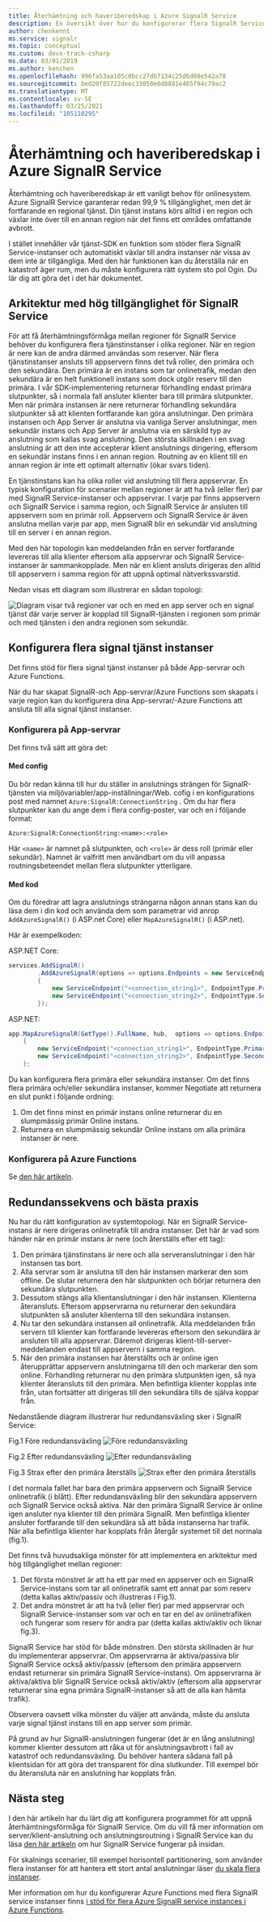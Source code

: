 ```yaml
---
title: Återhämtning och haveriberedskap i Azure SignalR Service
description: En översikt över hur du konfigurerar flera SignalR Service-instanser för att uppnå återhämtning och haveriberedskap
author: chenkennt
ms.service: signalr
ms.topic: conceptual
ms.custom: devx-track-csharp
ms.date: 03/01/2019
ms.author: kenchen
ms.openlocfilehash: 996fa53aa105c0bcc27db7134c25d6d00e542a78
ms.sourcegitcommit: bed20f85722deec33050e0d8881e465f94c79ac2
ms.translationtype: MT
ms.contentlocale: sv-SE
ms.lasthandoff: 03/25/2021
ms.locfileid: "105110295"
---
```

# <a name="resiliency-and-disaster-recovery-in-azure-signalr-service"></a>Återhämtning och haveriberedskap i Azure SignalR Service

Återhämtning och haveriberedskap är ett vanligt behov för onlinesystem. Azure SignalR Service garanterar redan 99,9 % tillgänglighet, men det är fortfarande en regional tjänst.
Din tjänst instans körs alltid i en region och växlar inte över till en annan region när det finns ett områdes omfattande avbrott.

I stället innehåller vår tjänst-SDK en funktion som stöder flera SignalR Service-instanser och automatiskt växlar till andra instanser när vissa av dem inte är tillgängliga.
Med den här funktionen kan du återställa när en katastrof äger rum, men du måste konfigurera rätt system sto pol Ogin. Du lär dig att göra det i det här dokumentet.

## <a name="high-available-architecture-for-signalr-service"></a>Arkitektur med hög tillgänglighet för SignalR Service

För att få återhämtningsförmåga mellan regioner för SignalR Service behöver du konfigurera flera tjänstinstanser i olika regioner. När en region är nere kan de andra därmed användas som reserver.
När flera tjänstinstanser ansluts till appservern finns det två roller, den primära och den sekundära.
Den primära är en instans som tar onlinetrafik, medan den sekundära är en helt funktionell instans som dock utgör reserv till den primära.
I vår SDK-implementering returnerar förhandling endast primära slutpunkter, så i normala fall ansluter klienter bara till primära slutpunkter.
Men när primära instansen är nere returnerar förhandling sekundära slutpunkter så att klienten fortfarande kan göra anslutningar.
Den primära instansen och App Server är anslutna via vanliga Server anslutningar, men sekundär instans och App Server är anslutna via en särskild typ av anslutning som kallas svag anslutning.
Den största skillnaden i en svag anslutning är att den inte accepterar klient anslutnings dirigering, eftersom en sekundär instans finns i en annan region. Routning av en klient till en annan region är inte ett optimalt alternativ (ökar svars tiden).

En tjänstinstans kan ha olika roller vid anslutning till flera appservrar.
En typisk konfiguration för scenarier mellan regioner är att ha två (eller fler) par med SignalR Service-instanser och appservrar.
I varje par finns appservern och SignalR Service i samma region, och SignalR Service är ansluten till appservern som en primär roll.
Appservern och SignalR Service är även anslutna mellan varje par app, men SignalR blir en sekundär vid anslutning till en server i en annan region.

Med den här topologin kan meddelanden från en server fortfarande levereras till alla klienter eftersom alla appservrar och SignalR Service-instanser är sammankopplade.
Men när en klient ansluts dirigeras den alltid till appservern i samma region för att uppnå optimal nätverkssvarstid.

Nedan visas ett diagram som illustrerar en sådan topologi:

![Diagram visar två regioner var och en med en app server och en signal tjänst där varje server är kopplad till SignalR-tjänsten i regionen som primär och med tjänsten i den andra regionen som sekundär.](media/signalr-concept-disaster-recovery/topology.png)

## <a name="configure-multiple-signalr-service-instances"></a>Konfigurera flera signal tjänst instanser

Det finns stöd för flera signal tjänst instanser på både App-servrar och Azure Functions.

När du har skapat SignalR-och App-servrar/Azure Functions som skapats i varje region kan du konfigurera dina App-servrar/-Azure Functions att ansluta till alla signal tjänst instanser.

### <a name="configure-on-app-servers"></a>Konfigurera på App-servrar
Det finns två sätt att göra det:

#### <a name="through-config"></a>Med config

Du bör redan känna till hur du ställer in anslutnings strängen för SignalR-tjänsten via miljövariabler/app-inställningar/Web. cofig i en konfigurations post med namnet `Azure:SignalR:ConnectionString` .
Om du har flera slutpunkter kan du ange dem i flera config-poster, var och en i följande format:

```
Azure:SignalR:ConnectionString:<name>:<role>
```

Här `<name>` är namnet på slutpunkten, och `<role>` är dess roll (primär eller sekundär).
Namnet är valfritt men användbart om du vill anpassa routningsbeteendet mellan flera slutpunkter ytterligare.

#### <a name="through-code"></a>Med kod

Om du föredrar att lagra anslutnings strängarna någon annan stans kan du läsa dem i din kod och använda dem som parametrar vid anrop `AddAzureSignalR()` (i ASP.net Core) eller `MapAzureSignalR()` (i ASP.net).

Här är exempelkoden:

ASP.NET Core:

```cs
services.AddSignalR()
        .AddAzureSignalR(options => options.Endpoints = new ServiceEndpoint[]
        {
            new ServiceEndpoint("<connection_string1>", EndpointType.Primary, "region1"),
            new ServiceEndpoint("<connection_string2>", EndpointType.Secondary, "region2"),
        });
```

ASP.NET:

```cs
app.MapAzureSignalR(GetType().FullName, hub,  options => options.Endpoints = new ServiceEndpoint[]
    {
        new ServiceEndpoint("<connection_string1>", EndpointType.Primary, "region1"),
        new ServiceEndpoint("<connection_string2>", EndpointType.Secondary, "region2"),
    };
```

Du kan konfigurera flera primära eller sekundära instanser. Om det finns flera primära och/eller sekundära instanser, kommer Negotiate att returnera en slut punkt i följande ordning:

1. Om det finns minst en primär instans online returnerar du en slumpmässig primär Online instans.
2. Returnera en slumpmässig sekundär Online instans om alla primära instanser är nere.

### <a name="configure-on-azure-functions"></a>Konfigurera på Azure Functions
Se [den här artikeln](https://github.com/Azure/azure-functions-signalrservice-extension/blob/dev/docs/sharding.md#configuration-method).

## <a name="failover-sequence-and-best-practice"></a>Redundanssekvens och bästa praxis

Nu har du rätt konfiguration av systemtopologi. När en SignalR Service-instans är nere dirigeras onlinetrafik till andra instanser.
Det här är vad som händer när en primär instans är nere (och återställs efter ett tag):

1. Den primära tjänstinstans är nere och alla serveranslutningar i den här instansen tas bort.
2. Alla servrar som är anslutna till den här instansen markerar den som offline. De slutar returnera den här slutpunkten och börjar returnera den sekundära slutpunkten.
3. Dessutom stängs alla klientanslutningar i den här instansen. Klienterna återansluts. Eftersom appservrarna nu returnerar den sekundära slutpunkten så ansluter klienterna till den sekundära instansen.
4. Nu tar den sekundära instansen all onlinetrafik. Alla meddelanden från servern till klienter kan fortfarande levereras eftersom den sekundära är ansluten till alla appservrar. Däremot dirigeras klient-till-server-meddelanden endast till appservern i samma region.
5. När den primära instansen har återställts och är online igen återupprättar appservern anslutningarna till den och markerar den som online. Förhandling returnerar nu den primära slutpunkten igen, så nya klienter återansluts till den primära. Men befintliga klienter kopplas inte från, utan fortsätter att dirigeras till den sekundära tills de själva koppar från.

Nedanstående diagram illustrerar hur redundansväxling sker i SignalR Service:

Fig.1 Före redundansväxling ![Före redundansväxling](media/signalr-concept-disaster-recovery/before-failover.png)

Fig.2 Efter redundansväxling ![Efter redundansväxling](media/signalr-concept-disaster-recovery/after-failover.png)

Fig.3 Strax efter den primära återställs ![Strax efter den primära återställs](media/signalr-concept-disaster-recovery/after-recover.png)

I det normala fallet har bara den primära appservern och SignalR Service onlinetrafik (i blått).
Efter redundansväxling blir den sekundära appservern och SignalR Service också aktiva.
När den primära SignalR Service är online igen ansluter nya klienter till den primära SignalR. Men befintliga klienter ansluter fortfarande till den sekundära så att båda instanserna har trafik.
När alla befintliga klienter har kopplats från återgår systemet till det normala (fig.1).

Det finns två huvudsakliga mönster för att implementera en arkitektur med hög tillgänglighet mellan regioner:

1. Det första mönstret är att ha ett par med en appserver och en SignalR Service-instans som tar all onlinetrafik samt ett annat par som reserv (detta kallas aktiv/passiv och illustreras i Fig.1). 
2. Det andra mönstret är att ha två (eller fler) par med appservrar och SignalR Service-instanser som var och en tar en del av onlinetrafiken och fungerar som reserv för andra par (detta kallas aktiv/aktiv och liknar fig.3).

SignalR Service har stöd för både mönstren. Den största skillnaden är hur du implementerar appservrar.
Om appservrarna är aktiva/passiva blir SignalR Service också aktiv/passiv (eftersom den primära appservern endast returnerar sin primära SignalR Service-instans).
Om appservrarna är aktiva/aktiva blir SignalR Service också aktiv/aktiv (eftersom alla appservrar returnerar sina egna primära SignalR-instanser så att de alla kan hämta trafik).

Observera oavsett vilka mönster du väljer att använda, måste du ansluta varje signal tjänst instans till en app server som primär.

På grund av hur SignalR-anslutningen fungerar (det är en lång anslutning) kommer klienter dessutom att råka ut för anslutningsavbrott i fall av katastrof och redundansväxling.
Du behöver hantera sådana fall på klientsidan för att göra det transparent för dina slutkunder. Till exempel bör du återansluta när en anslutning har kopplats från.

## <a name="next-steps"></a>Nästa steg

I den här artikeln har du lärt dig att konfigurera programmet för att uppnå återhämtningsförmåga för SignalR Service. Om du vill få mer information om server/klient-anslutning och anslutningsroutning i SignalR Service kan du läsa [den här artikeln](signalr-concept-internals.md) om hur SignalR Service fungerar på insidan.

För skalnings scenarier, till exempel horisontell partitionering, som använder flera instanser för att hantera ett stort antal anslutningar läser [du skala flera instanser](signalr-howto-scale-multi-instances.md).

Mer information om hur du konfigurerar Azure Functions med flera SignalR service instanser finns [i stöd för flera Azure SignalR service instances i Azure Functions](https://github.com/Azure/azure-functions-signalrservice-extension/blob/dev/docs/sharding.md).
